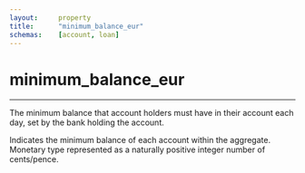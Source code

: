 ```yaml
---
layout:		property
title:		"minimum_balance_eur"
schemas:	[account, loan]
---
```


# minimum_balance_eur

---

The minimum balance that account holders must have in their account each day, set by the bank holding the account.

Indicates the minimum balance of each account within the aggregate. Monetary type represented as a naturally positive integer number of cents/pence.

